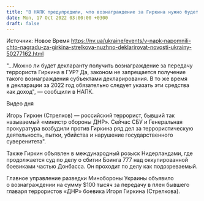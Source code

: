 ```yaml
---
title: "В НАПК предупредили, что вознаграждение за Гиркина нужно будет декларировать"
date: Mon, 17 Oct 2022 03:00:00 +0300
draft: false
---
```

Источник: Новое Время https://nv.ua/ukraine/events/v-napk-napomnili-chto-nagradu-za-girkina-strelkova-nuzhno-deklarirovat-novosti-ukrainy-50277162.html


"…Можно ли будет декларанту получить вознаграждение за передачу террориста Гиркина в ГУР? Да, законом не запрещается получение такого вознаграждения субъектами декларирования. В то же время в декларации за 2022 год обязательно следует указать эти средства как доход", — сообщили в НАПК.

 Видео дня   

Игорь Гиркин (Стрелков) — российский террорист, бывший так называемый «министр обороны ДНР». Сейчас СБУ и Генеральная прокуратура возбудили против Гиркина ряд дел за террористическую деятельность, пытки, убийства и нарушение государственного суверенитета".

Также Гиркин объявлен в международный розыск Нидерландами, где продолжается суд по делу о сбитии Боинга 777 над оккупированной боевиками частью Донбасса. Он проходит по делу как подозреваемый.

Главное управление разведки Минобороны Украины объявило о вознаграждении на сумму $100 тысяч за передачу в плен бывшего главаря террористов «ДНР» боевика Игоря Гиркина (Стрелкова).
